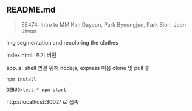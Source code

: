 ## README.md

> EE474: Intro to MM
> Kim Dayeon, Park Byeongjun, Park Sion, Jeon Jiwon

img segmentation and recoloring the clothes


index.html: 초기 버전

app.js: shell 연결 위해 nodejs, express 이용
clone 및 pull 후

```
npm install

DEBUG=test:* npm start
```
http://localhost:3002/ 로 접속
